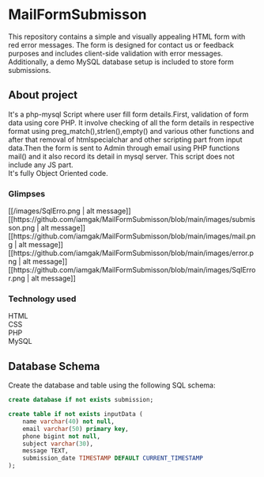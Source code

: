 # MailFormSubmisson
This repository contains a simple and visually appealing HTML form with red error messages. The form is designed for contact us or feedback purposes and includes client-side validation with error messages. Additionally, a demo MySQL database setup is included to store form submissions.

## About project
It's a php-mysql Script where user fill form details.First, validation of form data using core PHP. It involve checking of all the form details  in respective format using preg_match(),strlen(),empty() and various other functions and after that removal of htmlspecialchar and other scripting part from input data.Then the form is sent to Admin through email using PHP functions mail() and it also record its detail in mysql server. This script does not include any JS part.<br>
It's fully Object Oriented code.
<h3> Glimpses</h3>
[[/images/SqlErro.png | alt message]]
[[https://github.com/iamgak/MailFormSubmisson/blob/main/images/submisson.png | alt message]]
[[https://github.com/iamgak/MailFormSubmisson/blob/main/images/mail.png | alt message]]
[[https://github.com/iamgak/MailFormSubmisson/blob/main/images/error.png | alt message]]
[[https://github.com/iamgak/MailFormSubmisson/blob/main/images/SqlError.png | alt message]]
<h3> Technology used</h3>
HTML<br>
CSS<br>
PHP<br>
MySQL<br>

## Database Schema

Create the database and table using the following SQL schema:

```sql
create database if not exists submission;

create table if not exists inputData (
    name varchar(40) not null,
    email varchar(50) primary key,
    phone bigint not null,
    subject varchar(30),
    message TEXT,
    submission_date TIMESTAMP DEFAULT CURRENT_TIMESTAMP
);

